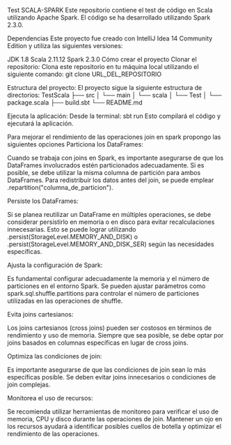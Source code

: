 Test SCALA-SPARK
Este repositorio contiene el test de código en Scala utilizando Apache Spark. El código se ha desarrollado utilizando Spark 2.3.0.

Dependencias
Este proyecto fue creado con IntelliJ Idea 14 Community Edition y utiliza las siguientes versiones:

JDK 1.8
Scala 2.11.12
Spark 2.3.0
Cómo crear el proyecto
Clonar el repositorio: Clona este repositorio en tu máquina local utilizando el siguiente comando:
git clone URL_DEL_REPOSITORIO

Estructura del proyecto: El proyecto sigue la siguiente estructura de directorios:
TestScala
├── src
│   └── main
│       └── scala
│           └── Test
│               └── package.scala
├── build.sbt
└── README.md



Ejecuta la aplicación: Desde la terminal:
sbt run
Esto compilará el código y ejecutará la aplicación.

 Para mejorar el rendimiento de las operaciones join en spark propongo las siguientes opciones 
Particiona los DataFrames:

Cuando se trabaja con joins en Spark, es importante asegurarse de que los DataFrames involucrados estén particionados adecuadamente. Si es posible, se debe utilizar la misma columna de partición para ambos DataFrames. Para redistribuir los datos antes del join, se puede emplear .repartition("columna_de_particion").

Persiste los DataFrames:

Si se planea reutilizar un DataFrame en múltiples operaciones, se debe considerar persistirlo en memoria o en disco para evitar recalculaciones innecesarias. Esto se puede lograr utilizando .persist(StorageLevel.MEMORY_AND_DISK) o .persist(StorageLevel.MEMORY_AND_DISK_SER) según las necesidades específicas.

Ajusta la configuración de Spark:

Es fundamental configurar adecuadamente la memoria y el número de particiones en el entorno Spark. Se pueden ajustar parámetros como spark.sql.shuffle.partitions para controlar el número de particiones utilizadas en las operaciones de shuffle.

Evita joins cartesianos:

Los joins cartesianos (cross joins) pueden ser costosos en términos de rendimiento y uso de memoria. Siempre que sea posible, se debe optar por joins basados en columnas específicas en lugar de cross joins.

Optimiza las condiciones de join:

Es importante asegurarse de que las condiciones de join sean lo más específicas posible. Se deben evitar joins innecesarios o condiciones de join complejas.

Monitorea el uso de recursos:

Se recomienda utilizar herramientas de monitoreo para verificar el uso de memoria, CPU y disco durante las operaciones de join. Mantener un ojo en los recursos ayudará a identificar posibles cuellos de botella y optimizar el rendimiento de las operaciones.
 
